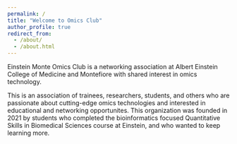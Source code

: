 ```yaml
---
permalink: /
title: "Welcome to Omics Club"
author_profile: true
redirect_from: 
  - /about/
  - /about.html
---
```




Einstein Monte Omics Club is a networking association at Albert Einstein College of Medicine and Montefiore with shared interest in omics technology.

This is an association of trainees, researchers, students, and others who are passionate about cutting-edge omics technologies and interested in educational and networking opportunites. This organization was founded in 2021 by students who completed the bioinformatics focused Quantitative Skills in Biomedical Sciences course at Einstein, and who wanted to keep learning more.


